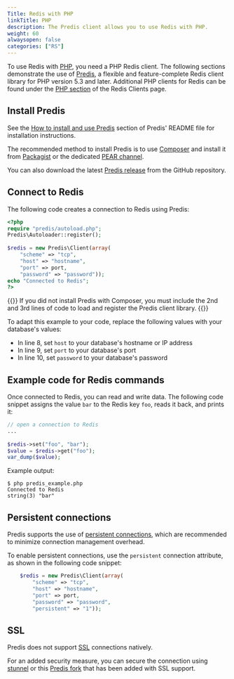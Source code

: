 ```yaml
---
Title: Redis with PHP
linkTitle: PHP
description: The Predis client allows you to use Redis with PHP.
weight: 60
alwaysopen: false
categories: ["RS"]
---
```


To use Redis with [PHP](https://www.php.net/), you need a PHP Redis client. The following sections demonstrate the use of [Predis](https://github.com/nrk/predis), a flexible and feature-complete Redis client library for PHP version 5.3 and later. Additional PHP clients for Redis can be found under the [PHP section](http://redis.io/clients#PHP) of the Redis Clients page.

## Install Predis

See the [How to install and use Predis](https://github.com/nrk/predis#how-to-install-and-use-predis) section of Predis' README file for installation instructions.

The recommended method to install Predis is to use [Composer](https://getcomposer.org/) and install it from [Packagist](https://packagist.org/packages/predis/predis) or the dedicated [PEAR channel](http://pear.nrk.io/).

You can also download the latest [Predis release](https://github.com/nrk/predis/releases) from the GitHub repository.

## Connect to Redis

The following code creates a connection to Redis using Predis:

```php
<?php
require "predis/autoload.php";
Predis\Autoloader::register();
    
$redis = new Predis\Client(array(
    "scheme" => "tcp",
    "host" => "hostname",
    "port" => port,
    "password" => "password"));
echo "Connected to Redis";
?>
```
{{<note>}}
If you did not install Predis with Composer, you must include the 2nd and 3rd lines of code to load and register the Predis client library.
{{</note>}}

To adapt this example to your code, replace the following values with your database's values:

- In line 8, set `host` to your database's hostname or IP address
- In line 9, set `port` to your database's port
- In line 10, set `password` to your database's password

## Example code for Redis commands

Once connected to Redis, you can read and write data. The following code snippet assigns the value `bar` to the Redis key `foo`, reads it back, and prints it:

```php
// open a connection to Redis
...
 
$redis->set("foo", "bar");
$value = $redis->get("foo");
var_dump($value);
```

Example output:

    $ php predis_example.php
    Connected to Redis
    string(3) "bar"

## Persistent connections

Predis supports the use of [persistent connections](https://en.wikipedia.org/wiki/HTTP_persistent_connection), which are recommended to minimize connection management overhead.

To enable persistent connections, use the `persistent` connection attribute, as shown in the following code snippet:

```php
    $redis = new Predis\Client(array(
        "scheme" => "tcp",
        "host" => "hostname",
        "port" => port,
        "password" => "password",
        "persistent" => "1"));
```

## SSL

Predis does not support [SSL](https://en.wikipedia.org/wiki/Transport_Layer_Security) connections natively.

For an added security measure, you can secure the connection using [stunnel](https://redislabs.com/blog/using-stunnel-to-secure-redis) or this [Predis fork](https://github.com/RedisLabs/predis) that has been added with SSL support.
